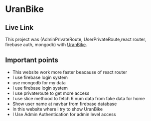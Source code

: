 # UranBike
## Live Link
This project was (AdminPrivateRoute, UserPrivateRoute,react router, firebase auth, mongodb) with [UranBike](https://uranbike-99a82.web.app).

## Important points

- This website work more faster beacause of react router
- I use firebase login system 
- use mongodb for my data
- I use firebase login system 
- I use privateroute to get more access
- I use slice methood to fetch 6 num data from fake data for home
- Show user name at navbar from firebase database
- In this website where i try to show UranBike
- I Use Admin Authentication for admin level access 